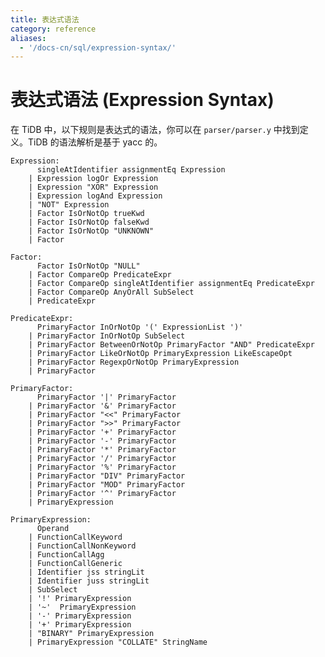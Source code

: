 ```yaml
---
title: 表达式语法
category: reference
aliases:
  - '/docs-cn/sql/expression-syntax/'
---
```


# 表达式语法 (Expression Syntax)

在 TiDB 中，以下规则是表达式的语法，你可以在 `parser/parser.y` 中找到定义。TiDB 的语法解析是基于 yacc 的。

    Expression:
          singleAtIdentifier assignmentEq Expression
        | Expression logOr Expression
        | Expression "XOR" Expression
        | Expression logAnd Expression
        | "NOT" Expression
        | Factor IsOrNotOp trueKwd
        | Factor IsOrNotOp falseKwd
        | Factor IsOrNotOp "UNKNOWN"
        | Factor
    
    Factor:
          Factor IsOrNotOp "NULL"
        | Factor CompareOp PredicateExpr
        | Factor CompareOp singleAtIdentifier assignmentEq PredicateExpr
        | Factor CompareOp AnyOrAll SubSelect
        | PredicateExpr
    
    PredicateExpr:
          PrimaryFactor InOrNotOp '(' ExpressionList ')'
        | PrimaryFactor InOrNotOp SubSelect
        | PrimaryFactor BetweenOrNotOp PrimaryFactor "AND" PredicateExpr
        | PrimaryFactor LikeOrNotOp PrimaryExpression LikeEscapeOpt
        | PrimaryFactor RegexpOrNotOp PrimaryExpression
        | PrimaryFactor
    
    PrimaryFactor:
          PrimaryFactor '|' PrimaryFactor
        | PrimaryFactor '&' PrimaryFactor
        | PrimaryFactor "<<" PrimaryFactor
        | PrimaryFactor ">>" PrimaryFactor
        | PrimaryFactor '+' PrimaryFactor
        | PrimaryFactor '-' PrimaryFactor
        | PrimaryFactor '*' PrimaryFactor
        | PrimaryFactor '/' PrimaryFactor
        | PrimaryFactor '%' PrimaryFactor
        | PrimaryFactor "DIV" PrimaryFactor
        | PrimaryFactor "MOD" PrimaryFactor
        | PrimaryFactor '^' PrimaryFactor
        | PrimaryExpression
    
    PrimaryExpression:
          Operand
        | FunctionCallKeyword
        | FunctionCallNonKeyword
        | FunctionCallAgg
        | FunctionCallGeneric
        | Identifier jss stringLit
        | Identifier juss stringLit
        | SubSelect
        | '!' PrimaryExpression
        | '~'  PrimaryExpression
        | '-' PrimaryExpression
        | '+' PrimaryExpression
        | "BINARY" PrimaryExpression
        | PrimaryExpression "COLLATE" StringName